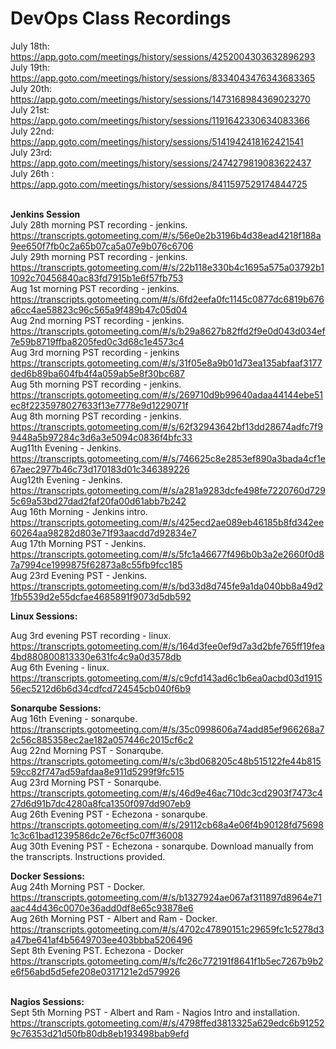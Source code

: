 # DevOps Class Recordings

July 18th: https://app.goto.com/meetings/history/sessions/4252004303632896293<br>
July 19th: https://app.goto.com/meetings/history/sessions/8334043476343683365<br>
July 20th: https://app.goto.com/meetings/history/sessions/1473168984369023270<br>
July 21st: https://app.goto.com/meetings/history/sessions/1191642330634083366<br>
July 22nd: https://app.goto.com/meetings/history/sessions/5141942418162421541<br>
July 23rd: https://app.goto.com/meetings/history/sessions/2474279819083622437<br>
July 26th : https://app.goto.com/meetings/history/sessions/8411597529174844725<br><br>

<b>Jenkins Session</b><br>
July 28th morning PST recording - jenkins.  https://transcripts.gotomeeting.com/#/s/56e0e2b3196b4d38ead4218f188a9ee650f7fb0c2a65b07ca5a07e9b076c6706<br>
July 29th morning PST recording - jenkins. https://transcripts.gotomeeting.com/#/s/22b118e330b4c1695a575a03792b11092c70456840ac83fd7915b1e6f57fb753<br>
Aug 1st morning PST recording - jenkins. https://transcripts.gotomeeting.com/#/s/6fd2eefa0fc1145c0877dc6819b676a6cc4ae58823c96c565a9f489b47c05d04<br>
Aug 2nd morning PST recording - jenkins. https://transcripts.gotomeeting.com/#/s/b29a8627b82ffd2f9e0d043d034ef7e59b8719ffba8205fed0c3d68c1e4573c4<br>
Aug 3rd morning PST recording - jenkins https://transcripts.gotomeeting.com/#/s/31f05e8a9b01d73ea135abfaaf3177ded6b89ba604fb4f4a059ab5e8f30bc687<br>
Aug 5th  morning PST recording - jenkins. https://transcripts.gotomeeting.com/#/s/269710d9b99640adaa44144ebe51ec8f2235978027633f13e7778e9d1229071f<br>
Aug 8th morning PST recording - jenkins. https://transcripts.gotomeeting.com/#/s/62f32943642bf13dd28674adfc7f99448a5b97284c3d6a3e5094c0836f4bfc33<br>
Aug11th Evening - Jenkins. https://transcripts.gotomeeting.com/#/s/746625c8e2853ef890a3bada4cf1e67aec2977b46c73d170183d01c346389226<br>
Aug12th Evening - Jenkins. https://transcripts.gotomeeting.com/#/s/a281a9283dcfe498fe7220760d7295c69a53bd27dad2faf20fa00d61abb7b242<br>
Aug 16th Morning - Jenkins intro. https://transcripts.gotomeeting.com/#/s/425ecd2ae089eb46185b8fd342ee60264aa98282d803e71f93aacdd7d92834e7<br>
Aug 17th Morning PST - Jenkins. https://transcripts.gotomeeting.com/#/s/5fc1a46677f496b0b3a2e2660f0d87a7994ce1999875f62873a8c55fb9fcc185<br>
Aug 23rd Evening PST - Jenkins. https://transcripts.gotomeeting.com/#/s/bd33d8d745fe9a1da040bb8a49d21fb5539d2e55dcfae4685891f9073d5db592 <br>

<b>Linux Sessions:</b><br>

Aug 3rd evening PST recording - linux. https://transcripts.gotomeeting.com/#/s/164d3fee0ef9d7a3d2bfe765ff19fea4bd880800813330e631fc4c9a0d3578db<br>
Aug 6th Evening - linux. https://transcripts.gotomeeting.com/#/s/c9cfd143ad6c1b6ea0acbd03d191556ec5212d6b6d34cdfcd724545cb040f6b9<br>

<b>Sonarqube Sessions:</b><br>
Aug 16th Evening - sonarqube. https://transcripts.gotomeeting.com/#/s/35c0998606a74add85ef966268a72c56c885358ec2ae182a057446c2015cf6c2<br>
Aug 22nd Morning PST - Sonarqube. https://transcripts.gotomeeting.com/#/s/c3bd068205c48b515122fe44b81559cc82f747ad59afdaa8e911d5299f9fc515<br>
Aug 23rd Morning PST - Sonarqube. https://transcripts.gotomeeting.com/#/s/46d9e46ac710dc3cd2903f7473c427d6d91b7dc4280a8fca1350f097dd907eb9 <br>
Aug 26th Evening PST - Echezona - sonarqube. https://transcripts.gotomeeting.com/#/s/29112cb68a4e06f4b90128fd756981c3c61bad1239586dc2e76cf5c07ff36008<br>
Aug 30th Evening PST - Echezona - sonarqube. Download manually from the transcripts. Instructions provided.  <br>

<b>Docker Sessions:</b><br>
Aug 24th Morning PST - Docker. https://transcripts.gotomeeting.com/#/s/b1327924ae067af311897d8964e71aac44d436c0070e36add0df8e65c93878e6<br>
Aug 26th Morning PST - Albert and Ram - Docker. https://transcripts.gotomeeting.com/#/s/4702c47890151c29659fc1c5278d3a47be641af4b5649703ee403bbba5206496 <br>
Sept 8th Evening PST. Echezona  - Docker
https://transcripts.gotomeeting.com/#/s/fc26c772191f8641f1b5ec7267b9b2e6f56abd5d5efe208e0317121e2d579926<br><br>


<b>Nagios Sessions:</b><br>
Sept 5th Morning PST - Albert and Ram - Nagios Intro and installation. https://transcripts.gotomeeting.com/#/s/4798ffed3813325a629edc6b912529c76353d21d50fb80db8eb193498bab9efd  <br>
